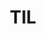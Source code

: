 ---
layout: list
title: TIL
slug: til
description: >
  Everything about development
sitemap: false
order: 1
---